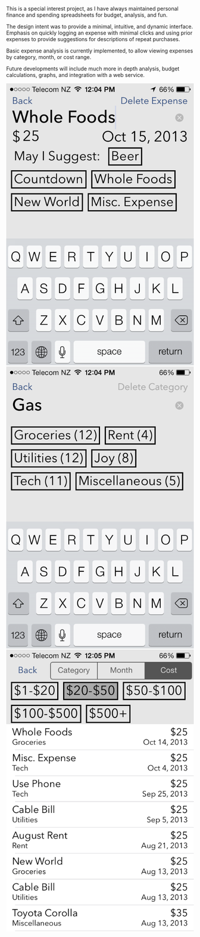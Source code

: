 This is a special interest project, as I have always maintained personal finance and spending spreadsheets for budget, analysis, and fun.

The design intent was to provide a minimal, intuitive, and dynamic interface. Emphasis on quickly logging an expense with minimal clicks and using prior expenses to provide suggestions for descriptions of repeat purchases.

Basic expense analysis is currently implemented, to allow viewing expenses by category, month, or cost range.  

Future developments will include much more in depth analysis, budget calculations, graphs, and integration with a web service.

![ExpenseTrackerApp](Screenshot01.png "ExpenseTracker") ![ExpenseTrackerApp](Screenshot02.png "ExpenseTracker") ![ExpenseTrackerApp](Screenshot03.png "ExpenseTracker")